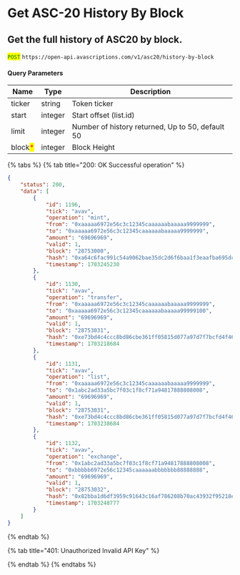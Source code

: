 # Get  ASC-20 History By Block

## Get the full history of ASC20 by block.

<mark style="color:green;">`POST`</mark> `https://open-api.avascriptions.com/v1/asc20/history-by-block`

#### Query Parameters

| Name                                    | Type    | Description                                      |
| --------------------------------------- | ------- | ------------------------------------------------ |
| ticker                                  | string  | Token ticker                                     |
| start                                   | integer | Start offset  (list.id)                          |
| limit                                   | integer | Number of history returned, Up to 50, default 50 |
| block<mark style="color:red;">\*</mark> | integer | Block Height                                     |

{% tabs %}
{% tab title="200: OK Successful operation" %}

```json
{
    "status": 200,
    "data": [
        {
            "id": 1196,
            "tick": "avav",
            "operation": "mint",
            "from": "0xaaaaa6972e56c3c12345caaaaaabaaaaa9999999",
            "to": "0xaaaaa6972e56c3c12345caaaaaabaaaaa9999999",
            "amount": "69696969",
            "valid": 1,
            "block": "28753000",
            "hash": "0xa64c6fac991c54a9062bae35dc2d6f6baa1f3eaafba695dc5477301c39edd108",
            "timestamp": 1703245230
        },
        {
            "id": 1130,
            "tick": "avav",
            "operation": "transfer",
            "from": "0xaaaaa6972e56c3c12345caaaaaabaaaaa9999999",
            "to": "0xaaaaa6972e56c3c12345caaaaaabaaaaa99999100",
            "amount": "69696969",
            "valid": 1,
            "block": "28753031",
            "hash": "0xe73bd4c4ccc8bd86cbe361ff05815d077a97d7f7bcfd4f46bd46ccc20d225811",
            "timestamp": 1703218684
        },
        {
            "id": 1131,
            "tick": "avav",
            "operation": "list",
            "from": "0xaaaaa6972e56c3c12345caaaaaabaaaaa9999999",
            "to": "0x1abc2ad33a5bc7f03c1f8cf71a94817888808008",
            "amount": "69696969",
            "valid": 1,
            "block": "28753031",
            "hash": "0xe73bd4c4ccc8bd86cbe361ff05815d077a97d7f7bcfd4f46bd46ccc20d225811",
            "timestamp": 1703238684
        },
        {
            "id": 1132,
            "tick": "avav",
            "operation": "exchange",
            "from": "0x1abc2ad33a5bc7f03c1f8cf71a94817888808008",
            "to": "0xbbbbb6972e56c12345caaaaaabbbbbbb88888888",
            "amount": "69696969",
            "valid": 1,
            "block": "28753032",
            "hash": "0x82bba1d6df3959c91643c16af786208b70ac43932f95218e2e82d2b6a9eeb35a",
            "timestamp": 1703248777
        }
    ]
}
```

{% endtab %}

{% tab title="401: Unauthorized Invalid API Key" %}

{% endtab %}
{% endtabs %}
